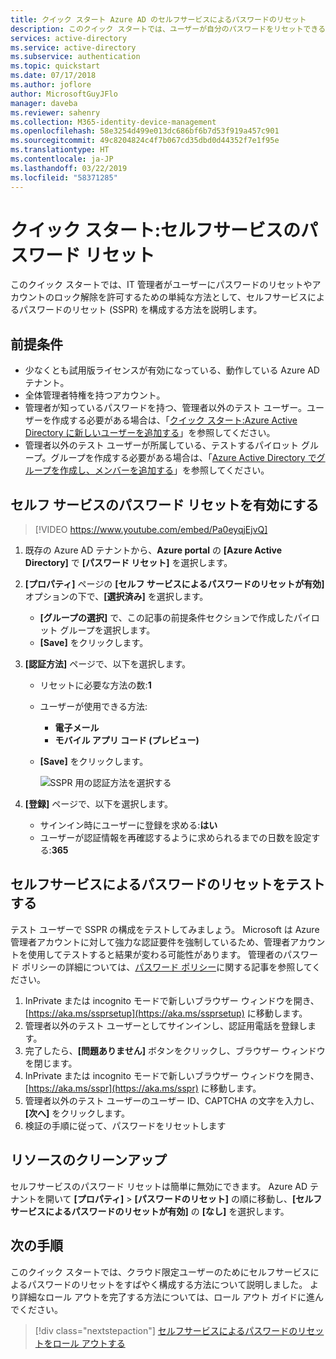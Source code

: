 ```yaml
---
title: クイック スタート Azure AD のセルフサービスによるパスワードのリセット
description: このクイック スタートでは、ユーザーが自分のパスワードをリセットできるように、Azure AD のセルフサービスによるパスワードのリセットをすばやく構成します
services: active-directory
ms.service: active-directory
ms.subservice: authentication
ms.topic: quickstart
ms.date: 07/17/2018
ms.author: joflore
author: MicrosoftGuyJFlo
manager: daveba
ms.reviewer: sahenry
ms.collection: M365-identity-device-management
ms.openlocfilehash: 58e3254d499e013dc686bf6b7d53f919a457c901
ms.sourcegitcommit: 49c8204824c4f7b067cd35dbd0d44352f7e1f95e
ms.translationtype: HT
ms.contentlocale: ja-JP
ms.lasthandoff: 03/22/2019
ms.locfileid: "58371285"
---
```

# <a name="quickstart-self-service-password-reset"></a>クイック スタート:セルフサービスのパスワード リセット

このクイック スタートでは、IT 管理者がユーザーにパスワードのリセットやアカウントのロック解除を許可するための単純な方法として、セルフサービスによるパスワードのリセット (SSPR) を構成する方法を説明します。

## <a name="prerequisites"></a>前提条件

* 少なくとも試用版ライセンスが有効になっている、動作している Azure AD テナント。
* 全体管理者特権を持つアカウント。
* 管理者が知っているパスワードを持つ、管理者以外のテスト ユーザー。ユーザーを作成する必要がある場合は、「[クイック スタート:Azure Active Directory に新しいユーザーを追加する](../add-users-azure-active-directory.md)」を参照してください。
* 管理者以外のテスト ユーザーが所属している、テストするパイロット グループ。グループを作成する必要がある場合は、「[Azure Active Directory でグループを作成し、メンバーを追加する](../active-directory-groups-create-azure-portal.md)」を参照してください。

## <a name="enable-self-service-password-reset"></a>セルフ サービスのパスワード リセットを有効にする

> [!VIDEO https://www.youtube.com/embed/Pa0eyqjEjvQ]

1. 既存の Azure AD テナントから、**Azure portal** の **[Azure Active Directory]** で **[パスワード リセット]** を選択します。

2. **[プロパティ]** ページの **[セルフ サービスによるパスワードのリセットが有効]** オプションの下で、**[選択済み]** を選択します。
    * **[グループの選択]** で、この記事の前提条件セクションで作成したパイロット グループを選択します。
    * **[Save]** をクリックします。

3. **[認証方法]** ページで、以下を選択します。
   * リセットに必要な方法の数:**1**
   * ユーザーが使用できる方法:
      * **電子メール**
      * **モバイル アプリ コード (プレビュー)**
   * **[Save]** をクリックします。

     ![SSPR 用の認証方法を選択する][Authentication]

4. **[登録]** ページで、以下を選択します。
   * サインイン時にユーザーに登録を求める:**はい**
   * ユーザーが認証情報を再確認するように求められるまでの日数を設定する:**365**

## <a name="test-self-service-password-reset"></a>セルフサービスによるパスワードのリセットをテストする

テスト ユーザーで SSPR の構成をテストしてみましょう。 Microsoft は Azure 管理者アカウントに対して強力な認証要件を強制しているため、管理者アカウントを使用してテストすると結果が変わる可能性があります。 管理者のパスワード ポリシーの詳細については、[パスワード ポリシー](concept-sspr-policy.md)に関する記事を参照してください。

1. InPrivate または incognito モードで新しいブラウザー ウィンドウを開き、[https://aka.ms/ssprsetup](https://aka.ms/ssprsetup) に移動します。
2. 管理者以外のテスト ユーザーとしてサインインし、認証用電話を登録します。
3. 完了したら、**[問題ありません]** ボタンをクリックし、ブラウザー ウィンドウを閉じます。
4. InPrivate または incognito モードで新しいブラウザー ウィンドウを開き、[https://aka.ms/sspr](https://aka.ms/sspr) に移動します。
5. 管理者以外のテスト ユーザーのユーザー ID、CAPTCHA の文字を入力し、**[次へ]** をクリックします。
6. 検証の手順に従って、パスワードをリセットします

## <a name="clean-up-resources"></a>リソースのクリーンアップ

セルフサービスのパスワード リセットは簡単に無効にできます。 Azure AD テナントを開いて **[プロパティ]** > **[パスワードのリセット]** の順に移動し、**[セルフ サービスによるパスワードのリセットが有効]** の **[なし]** を選択します。

## <a name="next-steps"></a>次の手順

このクイック スタートでは、クラウド限定ユーザーのためにセルフサービスによるパスワードのリセットをすばやく構成する方法について説明しました。 より詳細なロール アウトを完了する方法については、ロール アウト ガイドに進んでください。

> [!div class="nextstepaction"]
> [セルフサービスによるパスワードのリセットをロール アウトする](howto-sspr-deployment.md)

[Authentication]: ./media/quickstart-sspr/sspr-authentication-methods.png "Azure AD の使用できる認証方法と必要な数量"
